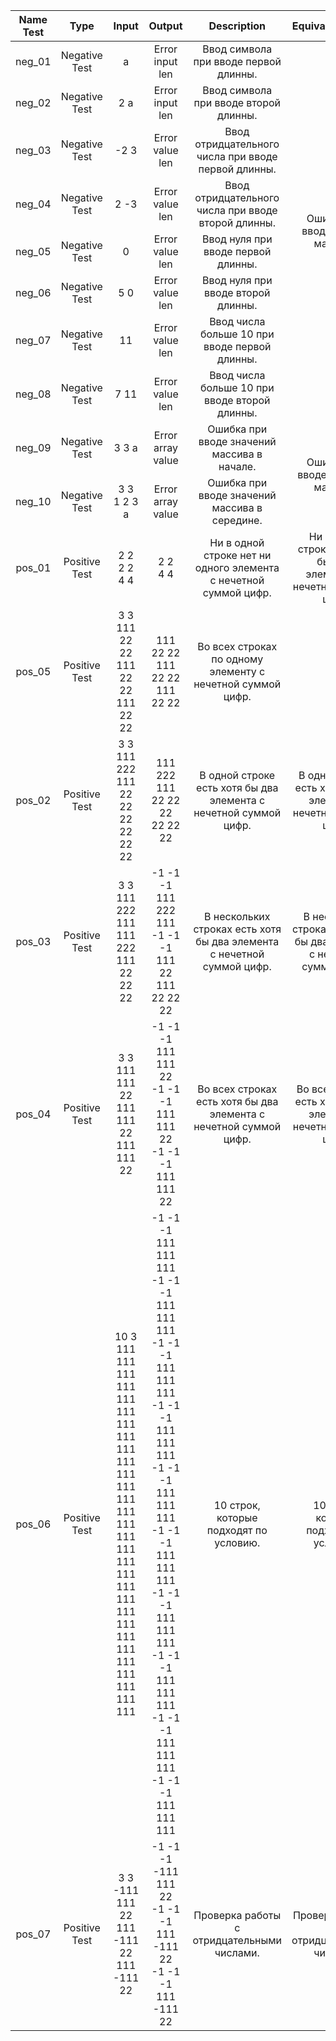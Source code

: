 <table>
    <thead>
        <tr>
            <th>Name Test</th>
            <th>Type</th>
            <th>Input</th>
            <th>Output</th>
            <th>Description</th>
            <th>Equivalence class</th>
        </tr>
    </thead>
    <tbody>
        <tr>
            <td align="center">neg_01</td>
            <td align="center">Negative Test</td>
            <td align="center">a</td>
            <td align="center">Error input len </td>
            <td align="center">Ввод символа при вводе первой длинны.</td>
            <td rowspan=8 align="center">Ошибка при вводе длинны массива.</td>
        </tr>
        <tr>
            <td align="center">neg_02</td>
            <td align="center">Negative Test</td>
            <td align="center">2 a</td>
            <td align="center">Error input len</td>
            <td align="center">Ввод символа при вводе второй длинны.</td>
        </tr>
        <tr>
            <td align="center">neg_03</td>
            <td align="center">Negative Test</td>
            <td align="center">-2 3</td>
            <td align="center">Error value len</td>
            <td align="center">Ввод отридцательного числа при вводе первой длинны.</td>
        </tr>
        <tr>
            <td align="center">neg_04</td>
            <td align="center">Negative Test</td>
            <td align="center">2 -3</td>
            <td align="center">Error value len</td>
            <td align="center">Ввод отридцательного числа при вводе второй длинны.</td>
        </tr>
        <tr>
            <td align="center">neg_05</td>
            <td align="center">Negative Test</td>
            <td align="center">0</td>
            <td align="center">Error value len</td>
            <td align="center">Ввод нуля при вводе первой длинны.</td>
        </tr>
        <tr>
            <td align="center">neg_06</td>
            <td align="center">Negative Test</td>
            <td align="center">5 0</td>
            <td align="center">Error value len</td>
            <td align="center">Ввод нуля при вводе второй длинны.</td>
        </tr>
        <tr>
            <td align="center">neg_07</td>
            <td align="center">Negative Test</td>
            <td align="center">11</td>
            <td align="center">Error value len</td>
            <td align="center">Ввод числа больше 10 при вводе первой длинны.</td>
        </tr>
        <tr>
            <td align="center">neg_08</td>
            <td align="center">Negative Test</td>
            <td align="center">7 11</td>
            <td align="center">Error value len</td>
            <td align="center">Ввод числа больше 10 при вводе второй длинны.</td>
        </tr>
        <tr>
            <td align="center">neg_09</td>
            <td align="center">Negative Test</td>
            <td align="center">3 3 a</td>
            <td align="center">Error array value </td>
            <td align="center">Ошибка при вводе значений массива в начале.</td>
            <td rowspan=2 align="center">Ошибка при вводе значений массива.</td>
        </tr>
        <tr>
            <td align="center">neg_10</td>
            <td align="center">Negative Test</td>
            <td align="center">3 3 <br> 1 2 3 <br> a</td>
            <td align="center">Error array value </td>
            <td align="center">Ошибка при вводе значений массива в середине.</td>
        </tr>
        <tr>
            <td align="center">pos_01</td>
            <td align="center">Positive Test</td>
            <td align="center">2 2 <br> 2 2 <br> 4 4</td>
            <td align="center">2 2 <br> 4 4</td>
            <td align="center">Ни в одной строке нет ни одного элемента с нечетной суммой цифр.</td>
            <td rowspan=1 align="center">Ни в одной строке нет хотя бы двух элементов с нечетной суммой цифр.</td>
        </tr>
        <tr>
            <td align="center">pos_05</td>
            <td align="center">Positive Test</td>
            <td align="center">3 3 <br> 111 22 22 <br> 111 22 22 <br> 111 22 22 </td>
            <td align="center">111 22 22 <br> 111 22 22 <br> 111 22 22 </td>
            <td align="center">Во всех строках по одному элементу с нечетной суммой цифр.</td>
        </tr>
        <tr>
            <td align="center">pos_02</td>
            <td align="center">Positive Test</td>
            <td align="center">3 3 <br> 111 222 111 <br> 22 22 22 <br>22 22 22</td>
            <td align="center">111 222 111 <br> 22 22 22 <br>22 22 22</td></td>
            <td align="center">В одной строке есть хотя бы два элемента с нечетной суммой цифр.</td>
            <td rowspan=1 align="center">В одной строке есть хотя бы два элемента с нечетной суммой цифр.</td>
        </tr>
        <tr>
            <td align="center">pos_03</td>
            <td align="center">Positive Test</td>
            <td align="center">3 3 <br> 111 222 111 <br> 111 222 111 <br>22 22 22</td>
            <td align="center">-1 -1 -1 <br> 111 222 111 <br> -1 -1 -1 <br> 111 22 111 <br> 22 22 22</td>
            <td align="center">В нескольких строках есть хотя бы два элемента с нечетной суммой цифр.</td>
            <td rowspan=1 align="center">В нескольких строках есть хотя бы два элемента с нечетной суммой цифр.</td>
        </tr>
        <tr>
            <td align="center">pos_04</td>
            <td align="center">Positive Test</td>
            <td align="center">3 3 <br> 111 111 22 <br> 111 111 22 <br> 111 111 22</td>
            <td align="center">-1 -1 -1 <br> 111 111 22 <br> -1 -1 -1 <br> 111 111 22 <br> -1 -1 -1 <br> 111 111 22 </td>
            <td align="center">Во всех строках есть хотя бы два элемента с нечетной суммой цифр.</td>
            <td rowspan=1 align="center">Во всех строках есть хотя бы два элемента с нечетной суммой цифр.</td>
        </tr>
        <tr>
            <td align="center">pos_06</td>
            <td align="center">Positive Test</td>
            <td align="center"> 10 3 <br> 111 111 111 <br> 111 111 111 <br> 111 111 111 <br> 111 111 111 <br> 111 111 111 <br> 111 111 111 <br> 111 111 111 <br> 111 111 111 <br> 111 111 111 <br> 111 111 111 </td>
            <td align="center">-1 -1 -1 <br> 111 111 111 <br> -1 -1 -1 <br> 111 111 111 <br> -1 -1 -1 <br> 111 111 111 <br> -1 -1 -1 <br> 111 111 111 <br> -1 -1 -1 <br> 111 111 111 <br> -1 -1 -1 <br> 111 111 111 <br> -1 -1 -1 <br> 111 111 111 <br> -1 -1 -1 <br> 111 111 111 <br> -1 -1 -1 <br> 111 111 111 <br> -1 -1 -1 <br> 111 111 111 </td>
            <td align="center">10 строк, которые подходят по условию.</td>
            <td rowspan=1 align="center">10 строк, которые подходят по условию.</td>
        </tr>
        <tr>
            <td align="center">pos_07</td>
            <td align="center">Positive Test</td>
            <td align="center"> 3 3 <br> -111 111 22 <br> 111 -111 22 <br> 111 -111 22 </td>
            <td align="center">-1 -1 -1 <br> -111 111 22 <br> -1 -1 -1 <br> 111 -111 22 <br> -1 -1 -1 <br> 111 -111 22 </td>
            <td align="center">Проверка работы с отридцательными числами.</td>
            <td rowspan=1 align="center">Проверка работы с отридцательными числами.</td>
        </tr>
    </tbody>
</table>